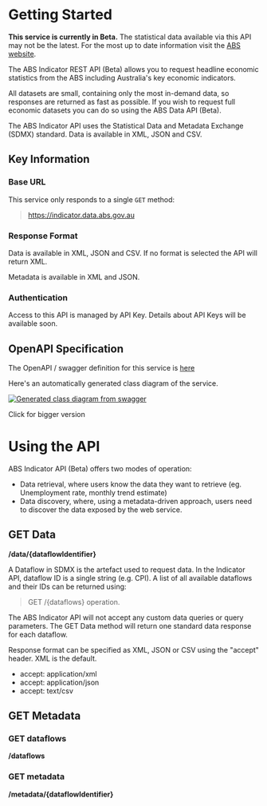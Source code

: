 # Getting Started

**This service is currently in Beta.**
The statistical data available via this API may not be the latest.  For the most up to date information visit the [ABS website](https://www.abs.gov.au/).

The ABS Indicator REST API (Beta) allows you to request headline economic statistics from the ABS including Australia's key economic indicators. 

All datasets are small, containing only the most in-demand data, so responses are returned as fast as possible.  If you wish to request full economic datasets you can do so using the ABS Data API (Beta).  

The ABS Indicator API uses the Statistical Data and Metadata Exchange (SDMX) standard.  Data is available in XML, JSON and CSV.



## Key Information

### Base URL

This service only responds to a single `GET` method:

> https://indicator.data.abs.gov.au

### Response Format

Data is available in XML, JSON and CSV.  If no format is selected the API will return XML.

Metadata is available in XML and JSON.

### Authentication

Access to this API is managed by API Key.  Details about API Keys will be available soon.

## OpenAPI Specification

The OpenAPI / swagger definition for this service is [here](https://api.gov.au/swagger-ui/index.html?url=https://api.gov.au/github?path%3dabs~indicator.openapi.yaml)

Here's an automatically generated class diagram of the service.

[![Generated class diagram from swagger](https://api.gov.au/graph/swagger.svg?url=https://api.gov.au/github?path%3dabs~indicator.openapi.yaml)](https://api.gov.au/graph/swagger.svg?url=https://api.gov.au/github?path%3dabs~indicator.openapi.yaml)

Click for bigger version


# Using the API

ABS Indicator API (Beta) offers two modes of operation:
-	Data retrieval, where users know the data they want to retrieve (eg. Unemployment rate, monthly trend estimate)
-	Data discovery, where, using a metadata-driven approach, users need to discover the data exposed by the web service.

## GET Data

**/data/{dataflowIdentifier}**

A Dataflow in SDMX is the artefact used to request data.  In the Indicator API, dataflow ID is a single string (e.g. CPI). A list of all available dataflows and their IDs can be returned using:
> GET /{dataflows} operation.

The ABS Indicator API will not accept any custom data queries or query parameters.  The GET Data method will return one standard data response for each dataflow.

Response format can be specified as XML, JSON or CSV using the "accept" header.  XML is the default.
- accept: application/xml
- accept: application/json
- accept: text/csv

## GET Metadata

### GET dataflows

**/dataflows**


### GET metadata

**/metadata/{dataflowIdentifier}**

